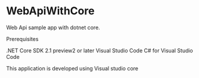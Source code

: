 # WebApiWithCore
Web Api sample app with dotnet core.

Prerequisites

.NET Core SDK 2.1 preview2 or later
Visual Studio Code
C# for Visual Studio Code

This application is developed using Visual studio core
